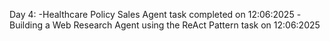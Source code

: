 Day 4:
-Healthcare Policy Sales Agent task completed on 12:06:2025
-Building a Web Research Agent using the ReAct Pattern task on 12:06:2025
